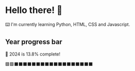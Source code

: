 # Hello there! 👋

⌨️ I'm currently learning Python, HTML, CSS and Javascript.

## Year progress bar

📅 2024 is 13.8% complete!

🟩🟩⬛⬛⬛⬛⬛⬛⬛⬛⬛⬛⬛⬛⬛⬛⬛⬛⬛⬛